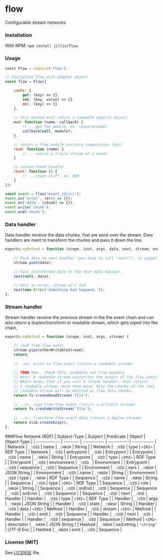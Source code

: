 # flow
Configurable stream networks

### Installation
With NPM: `npm install jillix/flow`.

### Usage
```js
cosnt Flow = require('flow');

// Initialize flow with adapter object
const flow = Flow({

    cache: {
        get: (key) => {},
        set: (key, value) => {},
        del: (key) => {}
    },
    
    // this method must return a CommonJs exports object.
    mod: function (name, callback) {
        // .. get the module, ex. require(name)
        callback(null, module);
    },

    // return a flow module instance composition (mic)
    read: function (name) {
        // .. return a triple stream of a event
    }

    // custom reset handler
    reset: function () {
        // .. reset stuff, ex. DOM
    }
});

const event = flow('event_id|iri');
event.on('error', (err) => {});
event.on('data', (chunk) => {});
event.write('chunk');
event.end('chunk');
```
### Data handler
Data handler receive the data chunks, that are send over the stream.
Data handlers are ment to transform the chunks and pass it down the line.
```js
exports.myMethod = function (scope, inst, args, data, next, stream, enc) {
    
    // Push data to next handler (you have to call "next()", to signal that the handler is done).
    stream.push(data);
    
    // Pass transformed data to the next data handler.
    next(null, data);
    
    // Emit an error, stream will end
    next(new Error('Something bad happend.'));
};
```
### Stream handler
Stream handler receive the previous stream in the the event chain and can also
return a duplex/transform or readable stream, which gets piped into the chain.
```js
exports.myMethod = function (scope, inst, args, stream) {

    // read from flow event
    stream.pipe(otherWritableStream);
    return;
    
    // ..or, write to flow event (return a readable stream)
    
    // TODO hmm.. check this, probably not true anymore 
    // Note: A readable stream overwrites the output of the flow event.
    // Which means that if you call a stream handler, that returns
    // a readable stream, more then once. Only the chunks of the last
    // readable stream will be emitted as flow data chunks.
    return fs.createReadStream('file');
    
    // ..or, read from flow event (return a writable stream)
    return fs.createWriteStream('file');
    
    // ..or, transform flow event data (return a duplex stream)
    return zlib.createGzip();
};
```
###Flow Network (RDF)
| Subject-Type | Subject  | Predicate   | Object     | Object-Type |
| ------------ | -------- | ----------- | -----------| ----------- |
| Network      | `_:UID`  | name        | `_:HASH`   | String      |
| Network      | `_:UID`  | type        | `<IRI>`    | RDF Type    |
| Network      | `_:UID`  | entrypoint  | `_:UID`    | Entrypoint  |
| Entrypoint   | `_:UID`  | name        | `_:HASH`   | String      |
| Entrypoint   | `_:UID`  | type        | `<IRI>`    | RDF Type    |
| Entrypoint   | `_:UID`  | environment | `_:UID `   | Environment |
| Entrypoint   | `_:UID`  | sequence    | `_:UID`    | Sequence    |
| Environment  | `_:UID`  | vars        | `_:HASH`   | JSON String |
| Environment  | `_:UID`  | name        | `_:HASH`   | String      |
| Environment  | `_:UID`  | type        | `_:HASH`   | RDF Type    |
| Sequence     | `_:UID`  | name        | `_:HASH`   | String      |
| Sequence     | `_:UID`  | type        | `<IRI>`    | RDF Type    |
| Sequence     | `_:UID`  | role        | `_:HASH`   | String      |
| Sequence     | `_:UID`  | onEnd       | `_:UID`    | Sequence    |
| Sequence     | `_:UID`  | onError     | `_:UID`    | Sequence    |
| Sequence     | `_:UID`  | next        | `_:UID`    | Handler     |
| Handler      | `_:UID`  | type        | `<IRI>`    | RDF Type    |
| Handler      | `_:UID`  | args        | `_:HASH`   | JSON String |
| Handler      | `_:UID`  | state       | `_:HASH`   | String      |
| Handler      | `_:UID`  | data        | `<IRI>`    | Method      |
| Handler      | `_:UID`  | stream      | `<IRI>`    | Method      |
| Handler      | `_:UID`  | emit        | `_:UID`    | Sequence    |
| Handler      | `_:UID`  | next        | `_:UID`    | Handler     |
| Handler      | `_:UID`  | sequence    | `_:UID`    | Sequence    |
| Method       | `<IRI>`  | descriptor  | `_:HASH`   | JSON String |
| Hashed       | `_:HASH` | xsd:string  | `"string"` | UTF-8 Enc   |
| Hashed       | `_:HASH` | emit        | `_:UID`    | Sequence    |

### License (MIT)
See [LICENSE](https://github.com/jillix/flow/blob/master/LICENSE) file.
